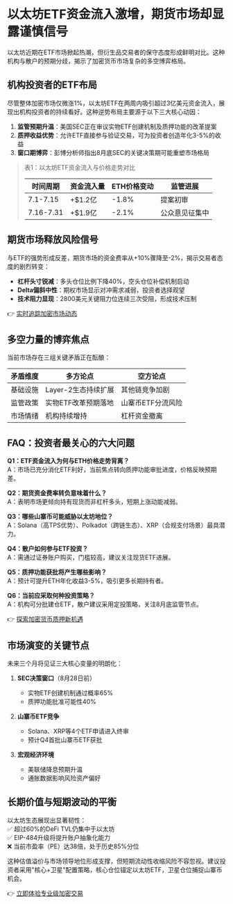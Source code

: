 # 以太坊ETF资金流入激增，期货市场却显露谨慎信号

以太坊近期在ETF市场掀起热潮，但衍生品交易者的保守态度形成鲜明对比。这种机构与散户的预期分歧，揭示了加密货币市场复杂的多空博弈格局。

## 机构投资者的ETF布局

尽管整体加密市场仅微涨1%，以太坊ETF在两周内吸引超过3亿美元资金流入，展现出机构投资者的持续看好。这种逆势布局主要源于以下三大核心动因：

1. **监管预期升温**：美国SEC正在审议实物ETF创建机制及质押功能的改革提案
2. **质押收益优势**：允许ETF直接参与验证交易，可为投资者创造年化3-5%的收益
3. **窗口期博弈**：彭博分析师指出8月底SEC的关键决策期可能重塑市场格局

> 表1：以太坊ETF资金流入与价格走势对比
> 
> | 时间周期 | 资金流入量 | ETH价格变动 | 监管进展 |
> |----------|------------|-------------|----------|
> | 7.1-7.15 | +$1.2亿    | -1.8%       | 提案初审 |
> | 7.16-7.31| +$1.9亿    | -2.1%       | 公众意见征集中 |

## 期货市场释放风险信号

与ETF的强势形成反差，期货市场的资金费率从+10%骤降至-2%，揭示交易者态度的剧烈转变：

- **杠杆头寸锐减**：多头仓位比例下降40%，空头仓位补偿机制启动
- **Delta偏斜中性**：期权市场显示对冲需求减弱，投资者选择观望
- **技术阻力显现**：2800美元关键阻力位连续三次受阻，形成技术压制

👉 [实时追踪加密市场动态](https://bit.ly/okx_welcome)

## 多空力量的博弈焦点

当前市场存在三组关键矛盾正在酝酿：

| 矛盾维度        | 多方论点                          | 空方论点                          |
|-----------------|-----------------------------------|-----------------------------------|
| 基础设施        | Layer-2生态持续扩展               | 其他链竞争加剧                    |
| 监管政策        | 实物ETF改革预期落地               | 山寨币ETF分流风险                 |
| 市场情绪        | 机构持续增持                      | 杠杆资金撤离                      |

## FAQ：投资者最关心的六大问题

**Q1：ETF资金流入为何与ETH价格走势背离？**  
A：市场已充分消化ETF利好，当前焦点转向质押功能审批进度，价格反映预期差。

**Q2：期货资金费率转负意味着什么？**  
A：表明市场更倾向持有现货而非杠杆多头，短期上涨动能减弱。

**Q3：哪些山寨币可能威胁以太坊地位？**  
A：Solana（高TPS优势）、Polkadot（跨链生态）、XRP（合规支付场景）最具潜力。

**Q4：散户如何参与ETF投资？**  
A：需通过证券账户购买，门槛较高，建议关注现货ETF进展。

**Q5：质押功能获批将产生哪些影响？**  
A：预计可提升ETH年化收益3-5%，吸引更多长期持有者。

**Q6：当前应采取何种投资策略？**  
A：机构可分批建仓ETF，散户建议采用定投策略，关注8月底监管节点。

👉 [探索加密货币质押新机遇](https://bit.ly/okx_welcome)

## 市场演变的关键节点

未来三个月将见证三大核心变量的明朗化：

1. **SEC决策窗口**（8月28日前）
   - 实物ETF创建机制通过概率65%
   - 质押功能批准可能性40%

2. **山寨币ETF竞争**
   - Solana、XRP等4个ETF申请进入终审
   - 预计Q4首批山寨币ETF获批

3. **宏观经济环境**
   - 美联储降息预期升温
   - 通胀数据影响风险资产偏好

## 长期价值与短期波动的平衡

以太坊生态展现出显著韧性：  
✅ 超过60%的DeFi TVL仍集中于以太坊  
✅ EIP-484升级将提升账户抽象化能力  
❌ 当前市盈率（PE）达38倍，处于历史85%分位

这种估值溢价与市场领导地位形成支撑，但短期流动性收缩风险不容忽视。建议投资者采用"核心+卫星"配置策略，核心仓位锚定以太坊ETF，卫星仓位捕捉山寨币机会。

👉 [立即体验专业级加密交易](https://bit.ly/okx_welcome)